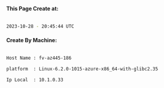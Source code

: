 
   
#### This Page Create at:

```bash

2023-10-28 - 20:45:44 UTC

```

#### Create By Machine:

```bash

Host Name : fv-az445-186

platform  : Linux-6.2.0-1015-azure-x86_64-with-glibc2.35

Ip Local  : 10.1.0.33

```

